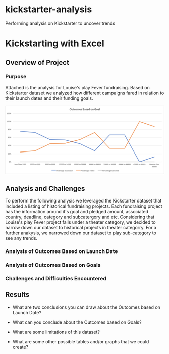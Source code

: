 # kickstarter-analysis
Performing analysis on Kickstarter to uncover trends

# Kickstarting with Excel

## Overview of Project

### Purpose
Attached is the analysis for Louise's play Fever fundraising. Based on Kickstarter dataset we analyzed how different campaigns fared in relation to their launch dates and their funding goals.

<img src = "resources/Outcomes_vs_Goals.png">

## Analysis and Challenges
To perform the following analysis we leveraged the Kickstarter dataset that included a listing of historical fundraising projects. Each fundraising project has the information around it's goal and pledged amount, associated country, deadline, category and subcatergory and etc. Considering that Louise's play Fever project falls under a theater category, we decided to narrow down our dataset to historical projects in theater categorry. For a further anakysis, we narrowed down our dataset to play sub-category to see any trends. 

### Analysis of Outcomes Based on Launch Date

### Analysis of Outcomes Based on Goals

### Challenges and Difficulties Encountered

## Results

- What are two conclusions you can draw about the Outcomes based on Launch Date?

- What can you conclude about the Outcomes based on Goals?

- What are some limitations of this dataset?

- What are some other possible tables and/or graphs that we could create?

